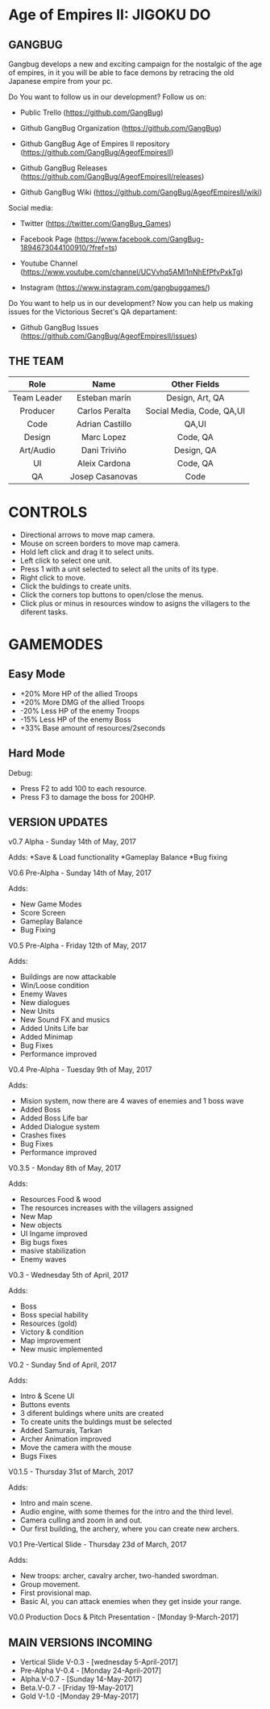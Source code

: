 ﻿# Age of Empires II: JIGOKU DO 

## GANGBUG 

Gangbug develops a new and exciting campaign for the nostalgic of the age of empires, in it you
will be able to face demons by retracing the old Japanese empire from your pc.
		
Do You want to follow us in our development? Follow us on:		
		
* Public Trello (https://github.com/GangBug)  	
	
* Github GangBug Organization (https://github.com/GangBug)        	
	
* Github GangBug Age of Empires II repository (https://github.com/GangBug/AgeofEmpiresII) 
		
* Github GangBug Releases (https://github.com/GangBug/AgeofEmpiresII/releases)  

* Github GangBug Wiki (https://github.com/GangBug/AgeofEmpiresII/wiki)		
		
Social media:		
* Twitter (https://twitter.com/GangBug_Games)  	
	
* Facebook Page (https://www.facebook.com/GangBug-1894673044100910/?fref=ts)  	
	
* Youtube Channel (https://www.youtube.com/channel/UCVvhq5AMl1nNhEfPfvPxkTg)

* Instagram (https://www.instagram.com/gangbuggames/)  		
		
Do You want to help us in our development? Now you can help us making issues for the Victorious
Secret's QA departament: 		
		
* Github GangBug Issues (https://github.com/GangBug/AgeofEmpiresII/issues) 		



## THE TEAM

| Role        | Name           | Other Fields |
|:-----------:|:--------------:|:--------------:|
| Team Leader | Esteban marín  |Design, Art, QA| 
| Producer    | Carlos Peralta |Social Media, Code, QA,UI|
| Code        | Adrian Castillo|QA,UI|
| Design      | Marc Lopez     |Code, QA|
| Art/Audio   | Dani Triviño   |Design, QA|
| UI          | Aleix Cardona  |Code, QA|
| QA          | Josep Casanovas|Code| 


# CONTROLS

* Directional arrows to move map camera.
* Mouse on screen borders to move map camera.
* Hold left click and drag it to select units.
* Left click to select one unit.
* Press 1 with a unit selected to select all the units of its type.
* Right click to move.
* Click the buldings to create units.
* Click the corners top buttons to open/close the menus.
* Click plus or minus in resources window to asigns the villagers to the diferent tasks.

# GAMEMODES

## Easy Mode

* +20% More HP of the allied Troops
* +20% More DMG of the allied Troops
* -20% Less HP of the enemy Troops
* -15% Less HP of the enemy Boss
* +33% Base amount of resources/2seconds

## Hard Mode

Debug:

* Press F2 to add 100 to each resource.
* Press F3 to damage the boss for 200HP.

## VERSION UPDATES

v0.7 Alpha - Sunday 14th of May, 2017

Adds:
*Save & Load functionality
*Gameplay Balance
*Bug fixing

V0.6 Pre-Alpha - Sunday 14th of May, 2017

Adds:
* New Game Modes
* Score Screen
* Gameplay Balance
* Bug Fixing

V0.5 Pre-Alpha - Friday 12th of May, 2017

Adds:
* Buildings are now attackable
* Win/Loose condition
* Enemy Waves
* New dialogues
* New Units
* New Sound FX and musics
* Added Units Life bar
* Added Minimap
* Bug Fixes
* Performance improved

V0.4 Pre-Alpha - Tuesday 9th of May, 2017

Adds:
* Mision system, now there are 4 waves of enemies and 1 boss wave
* Added Boss
* Added Boss Life bar
* Added Dialogue system
* Crashes fixes
* Bug Fixes
* Performance improved


V0.3.5 - Monday 8th of May, 2017

Adds:
* Resources Food & wood
* The resources increases with the villagers assigned
* New Map
* New objects
* UI Ingame improved
* Big bugs fixes
* masive stabilization 
* Enemy waves

V0.3 - Wednesday 5th of April, 2017

Adds:
* Boss
* Boss special hability
* Resources (gold)
* Victory & condition
* Map improvement
* New music implemented

V0.2 - Sunday 5nd of April, 2017

Adds:
* Intro & Scene UI
* Buttons events
* 3 diferent buldings where units are created
* To create units the buldings must be selected
* Added Samurais, Tarkan
* Archer Animation improved
* Move the camera with the mouse
* Bugs Fixes

V0.1.5 - Thursday 31st of March, 2017

Adds:
* Intro and main scene.
* Audio engine, with some themes for the intro and the third level.
* Camera culling and zoom in and out.
* Our first building, the archery, where you can create new archers.

V0.1 Pre-Vertical Slide - Thursday 23d of March, 2017

Adds:
* New troops: archer, cavalry archer, two-handed swordman.
* Group movement.
* First provisional map.
* Basic AI, you can attack enemies when they get inside your range.

V0.0 Production Docs & Pitch Presentation - [Monday 9-March-2017]

## MAIN VERSIONS INCOMING

* Vertical Slide V-0.3 - [wednesday 5-April-2017] 
* Pre-Alpha V-0.4 - [Monday 24-April-2017] 
* Alpha.V-0.7 - [Sunday 14-May-2017] 
* Beta.V-0.7 - [Friday 19-May-2017] 
* Gold V-1.0 -[Monday 29-May-2017]

